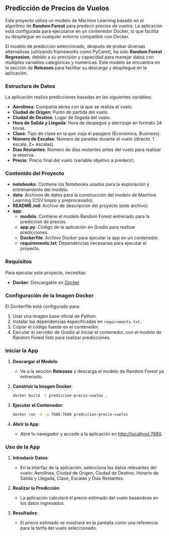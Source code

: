 ## Predicción de Precios de Vuelos

Este proyecto utiliza un modelo de Machine Learning basado en el algoritmo de **Random Forest** para predecir precios de vuelos. La aplicación está configurada para ejecutarse en un contenedor Docker, lo que facilita su despliegue en cualquier entorno compatible con Docker.

El modelo de predicción seleccionado, después de probar diversas alternativas (utilizando frameworks como PyCaret), ha sido **Random Forest Regression**, debido a su precisión y capacidad para manejar datos con múltiples variables categóricas y numéricas. Este modelo se encuentra en la sección de **Releases** para facilitar su descarga y despliegue en la aplicación.

### Estructura de Datos

La aplicación realiza predicciones basadas en las siguientes variables:

- **Aerolínea**: Compañía aérea con la que se realiza el vuelo.
- **Ciudad de Origen**: Punto de partida del vuelo.
- **Ciudad de Destino**: Lugar de llegada del vuelo.
- **Hora de Salida y Llegada**: Hora de despegue y aterrizaje en formato 24 horas.
- **Clase**: Tipo de clase en la que viaja el pasajero (Económica, Business).
- **Número de Escalas**: Número de paradas durante el vuelo (directo, 1 escala, 2+ escalas).
- **Días Restantes**: Número de días restantes antes del vuelo para realizar la reserva.
- **Precio**: Precio final del vuelo (variable objetivo a predecir).

### Contenido del Proyecto

- **notebooks**: Contiene los Notebooks usados para la exploración y entrenamiento del modelo.
- **data**: Archivos de datos para la construcción del modelo de Machine Learning (CSV limpio y preprocesado).
- **README.md**: Archivo de descripción del proyecto (este archivo).
- **app**:
  - **models**: Contiene el modelo Random Forest entrenado para la predicción de precios.
  - **app.py**: Código de la aplicación en Gradio para realizar predicciones.
  - **Dockerfile**: Archivo Docker para ejecutar la app en un contenedor.
  - **requirements.txt**: Dependencias necesarias para ejecutar el proyecto.

### Requisitos

Para ejecutar este proyecto, necesitas:

- **Docker**: Descargable en [Docker](https://docs.docker.com/get-docker/)

### Configuración de la Imagen Docker

El Dockerfile está configurado para:

1. Usar una imagen base oficial de Python.
2. Instalar las dependencias especificadas en `requirements.txt`.
3. Copiar el código fuente en el contenedor.
4. Ejecutar el servidor de Gradio al iniciar el contenedor, con el modelo de Random Forest listo para realizar predicciones.

### Iniciar la App

1. **Descargar el Modelo**:
   - Ve a la sección **Releases** y descarga el modelo de Random Forest ya entrenado.

2. **Construir la Imagen Docker**:
   ```bash
   docker build -t prediccion-precio-vuelos .
   ```

3. **Ejecutar el Contenedor**:
   ```bash
   docker run -d -p 7680:7680 prediccion-precio-vuelos
   ```

4. **Abrir la App**:
   - Abre tu navegador y accede a la aplicación en [http://localhost:7680](http://localhost:7680).

### Uso de la App

1. **Introducir Datos**:
   - En la interfaz de la aplicación, selecciona los datos relevantes del vuelo: Aerolínea, Ciudad de Origen, Ciudad de Destino, Horario de Salida y Llegada, Clase, Escalas y Días Restantes.
   
2. **Realizar la Predicción**:
   - La aplicación calculará el precio estimado del vuelo basándose en los datos ingresados. 

3. **Resultados**:
   - El precio estimado se mostrará en la pantalla como una referencia para la tarifa del vuelo seleccionado.
